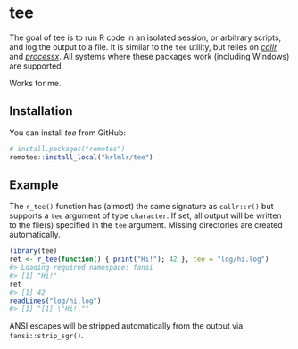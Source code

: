 
<!-- README.md is generated from README.Rmd. Please edit that file -->
tee
===

The goal of tee is to run R code in an isolated session, or arbitrary scripts, and log the output to a file. It is similar to the `tee` utility, but relies on [*callr*](https://github.com/r-lib/callr) and [*processx*](https://github.com/r-lib/processx). All systems where these packages work (including Windows) are supported.

Works for me.

Installation
------------

You can install *tee* from GitHub:

``` r
# install.packages("remotes")
remotes::install_local("krlmlr/tee")
```

Example
-------

The `r_tee()` function has (almost) the same signature as `callr::r()` but supports a `tee` argument of type `character`. If set, all output will be written to the file(s) specified in the `tee` argument. Missing directories are created automatically.

``` r
library(tee)
ret <- r_tee(function() { print("Hi!"); 42 }, tee = "log/hi.log")
#> Loading required namespace: fansi
#> [1] "Hi!"
ret
#> [1] 42
readLines("log/hi.log")
#> [1] "[1] \"Hi!\""
```

ANSI escapes will be stripped automatically from the output via `fansi::strip_sgr()`.

